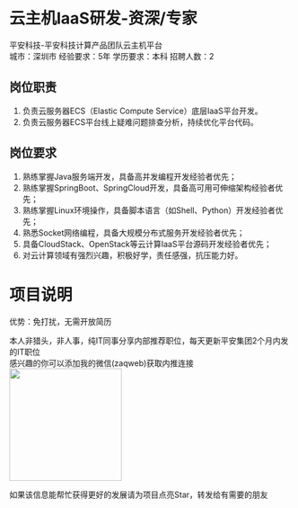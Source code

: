 # 云主机IaaS研发-资深/专家
平安科技-平安科技计算产品团队云主机平台  
城市：深圳市 经验要求：5年 学历要求：本科  招聘人数：2

## 岗位职责
1. 负责云服务器ECS（Elastic Compute Service）底层IaaS平台开发。
 2. 负责云服务器ECS平台线上疑难问题排查分析，持续优化平台代码。

## 岗位要求
1. 熟练掌握Java服务端开发，具备高并发编程开发经验者优先；
 2. 熟练掌握SpringBoot、SpringCloud开发，具备高可用可伸缩架构经验者优先；
 3. 熟练掌握Linux环境操作，具备脚本语言（如Shell、Python）开发经验者优先；
 4. 熟悉Socket网络编程，具备大规模分布式服务开发经验者优先；
 5. 具备CloudStack、OpenStack等云计算IaaS平台源码开发经验者优先；
 6. 对云计算领域有强烈兴趣，积极好学，责任感强，抗压能力好。

# 项目说明

优势：免打扰，无需开放简历

本人非猎头，非人事，纯IT同事分享内部推荐职位，每天更新平安集团2个月内发的IT职位  
感兴趣的你可以添加我的微信(zaqweb)获取内推连接  
<img src="https://github.com/zaqweb/PA-IT-JOBS/blob/master/WechatICode.jpeg"  height="200" width="200">

如果该信息能帮忙获得更好的发展请为项目点亮Star，转发给有需要的朋友




